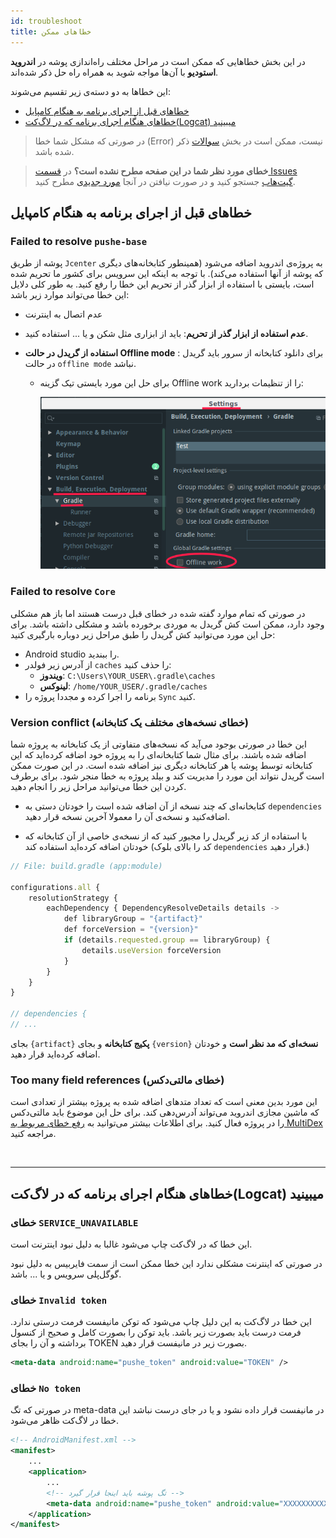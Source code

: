 ```yaml
---
id: troubleshoot
title: خطاهای ممکن
---
```


در این بخش خطاهایی که ممکن‌ است در مراحل مختلف راه‌اندازی پوشه در **اندروید استودیو** با آن‌ها مواجه شوید به همراه راه‌ حل ذکر شده‌اند.

این خطاها به دو دسته‌ی زیر تقسیم می‌شوند:

- [خطاهای قبل از اجرای برنامه به هنگام کامپایل](/docs/android-studio/troubleshoot#%D8%AE%D8%B7%D8%A7%D9%87%D8%A7%DB%8C-%D9%82%D8%A8%D9%84-%D8%A7%D8%B2-%D8%A7%D8%AC%D8%B1%D8%A7%DB%8C-%D8%A8%D8%B1%D9%86%D8%A7%D9%85%D9%87-%D8%A8%D9%87-%D9%87%D9%86%DA%AF%D8%A7%D9%85-%DA%A9%D8%A7%D9%85%D9%BE%D8%A7%DB%8C%D9%84)
- [خطاهای هنگام اجرای برنامه که در لاگ‌کت(Logcat) میبینید ](/docs/android-studio/troubleshoot#%D8%AE%D8%B7%D8%A7%D9%87%D8%A7%DB%8C-%D9%87%D9%86%DA%AF%D8%A7%D9%85-%D8%A7%D8%AC%D8%B1%D8%A7%DB%8C-%D8%A8%D8%B1%D9%86%D8%A7%D9%85%D9%87-%DA%A9%D9%87-%D8%AF%D8%B1-%D9%84%D8%A7%DA%AF%DA%A9%D8%AAlogcat-%D9%85%DB%8C%D8%A8%DB%8C%D9%86%DB%8C%D8%AF)

> در صورتی که مشکل شما خطا (Error) نیست، ممکن است در بخش [سوالات](/docs/android-studio/faq) ذکر شده باشد.



> **خطای مورد نظر شما در این صفحه مطرح نشده است؟** در [قسمت Issues گیت‌هاب](https://github.com/pusheco/android-studio-sample/issues?utf8=%E2%9C%93&q=is%3Aissue) جستجو کنید و در صورت نیافتن در آنجا [مورد جدیدی](https://github.com/pusheco/android-studio-sample/issues/new) مطرح کنید.


## خطاهای قبل از اجرای برنامه به هنگام کامپایل

### Failed to resolve `pushe-base`

پوشه از طریق `Jcenter` به پروژه‌ی اندروید اضافه‌ می‌شود (همینطور کتابخانه‌های دیگری که پوشه از آنها استفاده‌ می‌کند). با توجه به اینکه این سرویس برای کشور ما تحریم شده است، بایستی با استفاده از ابزار گذر از تحریم این خطا را رفع‌ کنید. به طور کلی دلایل این خطا می‌تواند موارد زیر باشد:

* عدم اتصال به اینترنت
* **عدم‌ استفاده از ابزار گذر از تحریم**: باید از ابزاری مثل شکن و یا ... استفاده‌ کنید.
* **استفاده از گریدل در حالت Offline mode** : برای دانلود کتابخانه از سرور باید گریدل در حالت `offline mode` نباشد.
 
    * برای حل این مورد بایستی تیک گزینه Offline work را از تنظیمات بردارید:

        <img src="/img/studio/gradle_offline.png" width="600" />


### Failed to resolve `Core`

در صورتی که تمام موارد گفته شده در خطای قبل درست هستند اما باز هم مشکلی وجود دارد، ممکن است کش گریدل به موردی برخورده باشد و مشکلی داشته باشد. برای حل این مورد می‌توانید کش گریدل را طبق مراحل زیر دوباره بارگیری کنید:

* Android studio را ببندید.
* از آدرس زیر فولدر `caches` را حذف کنید:
    * **ویندوز**: `C:\Users\YOUR_USER\.gradle\caches`
    * **لینوکس**: `/home/YOUR_USER/.gradle/caches`
* برنامه را اجرا کرده و مجددا پروژه را `Sync` کنید.

### Version conflict (خطای نسخه‌های مختلف یک کتابخانه)

این خطا در صورتی بوجود می‌آید که نسخه‌های متفاوتی از یک کتابخانه به پروژه شما اضافه شده باشند. برای مثال شما کتابخانه‌ای را به پروژه خود اضافه کرده‌اید که این کتابخا‌نه توسط پوشه یا هر کتابخانه دیگری نیز اضافه شده‌ است. در این صورت ممکن است گریدل نتواند این مورد را مدیریت کند و بیلد پروژه به خطا منجر شود. برای برطرف کردن این خطا می‌توانید مراحل زیر را انجام دهید.

* کتابخانه‌ای که چند نسخه از آن اضافه شده است را خودتان دستی به `dependencies` اضافه‌کنید و نسخه‌ی آن را معمولا آخرین نسخه قرار دهید.

* با استفاده از کد زیر گریدل را مجبور کنید که از نسخه‌ی خاصی از آن کتابخانه که خودتان اضافه کرده‌اید استفاده کند (کد را بالای بلوک `dependencies` قرار دهید.)

```js
// File: build.gradle (app:module)

configurations.all {
    resolutionStrategy {
        eachDependency { DependencyResolveDetails details ->
            def libraryGroup = "{artifact}"
            def forceVersion = "{version}"
            if (details.requested.group == libraryGroup) {
                details.useVersion forceVersion
            }
        }
    }
}

// dependencies {
// ...

```

بجای `{artifact}` **پکیج‌ کتابخانه** و بجای `{version}‍` **نسخه‌ای که مد نظر است** و خودتان اضافه کرده‌اید قرار دهید.


### Too many field references (خطای مالتی‌دکس)

این مورد بدین معنی است که تعداد متد‌های اضافه شده به پروژه بیشتر از تعدادی‌ است که ماشین‌ مجازی اندروید می‌تواند آدرس‌دهی کند. برای حل این موضوع باید مالتی‌دکس را در پروژه فعال کنید. برای اطلاعات بیشتر می‌توانید به [رفع خطای مربوط به MultiDex](/docs/android-studio/multidex) مراجعه کنید.

<br />

---

## خطاهای هنگام اجرای برنامه که در لاگ‌کت(Logcat) میبینید 

### خطای `SERVICE_UNAVAILABLE`

این خطا که در لاگ‌کت چاپ می‌شود غالبا به دلیل نبود اینترنت است.

در صورتی که اینترنت مشکلی ندارد این خطا ممکن است از سمت فایربیس به دلیل نبود گوگل‌پلی‌ سرویس و یا ... باشد.

### خطای `Invalid token`

این خطا در لاگ‌کت به این دلیل چاپ می‌شود که توکن مانیفست فرمت درستی ندارد. فرمت درست باید بصورت زیر باشد. باید توکن را بصورت کامل و صحیح از کنسول برداشته و آن را بجای TOKEN بصورت زیر در مانیفست قرار دهید.


```xml
<meta-data android:name="pushe_token" android:value="TOKEN" />
```

### خطای `No token`

در صورتی که تگ meta-data در مانیفست قرار داده نشود و یا در جای درست نباشد این خطا در لاگ‌کت ظاهر می‌شود.

```xml
<!-- AndroidManifest.xml -->
<manifest>
    ...
    <application>
        ...
        <!-- تگ پوشه باید اینجا قرار گیرد -->
        <meta-data android:name="pushe_token" android:value="XXXXXXXXXX" />  
    </application>
</manifest>
```
